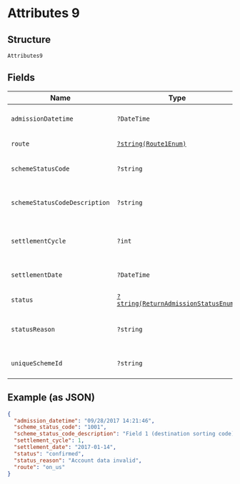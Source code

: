 
# Attributes 9

## Structure

`Attributes9`

## Fields

| Name | Type | Tags | Description | Getter | Setter |
|  --- | --- | --- | --- | --- | --- |
| `admissionDatetime` | `?DateTime` | Optional | Date and time the payment admission was created | getAdmissionDatetime(): ?\DateTime | setAdmissionDatetime(?\DateTime admissionDatetime): void |
| `route` | [`?string(Route1Enum)`](../../doc/models/route-1-enum.md) | Optional | Route taken for a return | getRoute(): ?string | setRoute(?string route): void |
| `schemeStatusCode` | `?string` | Optional | Refer to individual scheme where applicable | getSchemeStatusCode(): ?string | setSchemeStatusCode(?string schemeStatusCode): void |
| `schemeStatusCodeDescription` | `?string` | Optional | [Description](http://api-docs.form3.tech/api.html#enumerations-scheme-status-codes-for-bacs) of `scheme_status_code` | getSchemeStatusCodeDescription(): ?string | setSchemeStatusCodeDescription(?string schemeStatusCodeDescription): void |
| `settlementCycle` | `?int` | Optional | Cycle in which the payment will be settled<br>**Constraints**: `>= 0` | getSettlementCycle(): ?int | setSettlementCycle(?int settlementCycle): void |
| `settlementDate` | `?DateTime` | Optional | Date on which the payment will be settled | getSettlementDate(): ?\DateTime | setSettlementDate(?\DateTime settlementDate): void |
| `status` | [`?string(ReturnAdmissionStatusEnum)`](../../doc/models/return-admission-status-enum.md) | Optional | [Status](http://draft-api-docs.form3.tech/api.html#enumerations-payment-admission-status) of the return admission | getStatus(): ?string | setStatus(?string status): void |
| `statusReason` | `?string` | Optional | Further explanation of the status. [See here](http://api-docs.form3.tech/api.html#enumerations-payment-admission-status-reasons) for possible values. | getStatusReason(): ?string | setStatusReason(?string statusReason): void |
| `uniqueSchemeId` | `?string` | Optional | Scheme-specific unique ID (42 character string) | getUniqueSchemeId(): ?string | setUniqueSchemeId(?string uniqueSchemeId): void |

## Example (as JSON)

```json
{
  "admission_datetime": "09/28/2017 14:21:46",
  "scheme_status_code": "1001",
  "scheme_status_code_description": "Field 1 (destination sorting code) was invalid",
  "settlement_cycle": 1,
  "settlement_date": "2017-01-14",
  "status": "confirmed",
  "status_reason": "Account data invalid",
  "route": "on_us"
}
```

